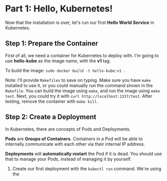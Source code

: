 # Part 1: Hello, Kubernetes!

Now that the installation is over, let's run our first **Hello World Service** in Kubernetes.

## Step 1: Prepare the Container

First of all, we need a container for Kubernetes to deploy with.
I'm going to use **hello-kube** as the image name, with the **v1** tag.

To build the image: `sudo docker build -t hello-kube:v1 .`

Note: I'll provide `Makefiles` to save on typing.
Make sure you have `make` installed to use it, or you could manually run the command
shown in the `Makefile`. You can build the image using `make`, and run the image
using `make test`. Next, you could try it with `curl http://localhost:1337/test`.
After testing, remove the container with `make kill`.

## Step 2: Create a Deployment

In Kubernetes, there are concepts of Pods and Deployments.

**Pods** are **Groups of Containers**. Containers in a Pod will be able to internally
communicate with each other via their internal IP address.

**Deployments** will **automatically restart** the Pod if it is dead. You should
use that to manage your Pods, instead of managing it by yourself.

1. Create our first deployment with the `kubectl run` command. We're using the
